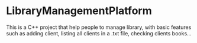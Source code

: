 # LibraryManagementPlatform
 This is a C++ project that help people to manage library, with basic features such as adding client, listing all clients in a .txt file, checking clients books...
